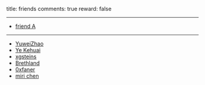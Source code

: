 title: friends
comments: true
reward: false

---
- [friend A](http://www.google.com)
---
- [YuweiZhao](http://www.cfzhao.com/)
- [Ye Kehuai](https://www.kimiye.xyz/)
- [xgsteins](http://xgsteins.fun/)
- [Brethland](http://www.yuki.systems/)
- [0xfaner](https://0xfaner.top/)
- [miri chen](https://miri90.github.io/)
